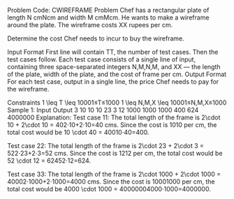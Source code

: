Problem Code:
CWIREFRAME
Problem
Chef has a rectangular plate of length N cmNcm and width M cmMcm. He wants to make a wireframe around the plate. The wireframe costs XX rupees per cm.

Determine the cost Chef needs to incur to buy the wireframe.

Input Format
First line will contain TT, the number of test cases. Then the test cases follow.
Each test case consists of a single line of input, containing three space-separated integers N,M,N,M, and XX — the length of the plate, width of the plate, and the cost of frame per cm.
Output Format
For each test case, output in a single line, the price Chef needs to pay for the wireframe.

Constraints
1 \leq T \leq 10001≤T≤1000
1 \leq N,M,X \leq 10001≤N,M,X≤1000
Sample 1:
Input
Output
3
10 10 10
23 3 12
1000 1000 1000
400
624
4000000
Explanation:
Test case 11: The total length of the frame is 2\cdot 10 + 2\cdot 10 = 402⋅10+2⋅10=40 cms. Since the cost is 1010 per cm, the total cost would be 10 \cdot 40 = 40010⋅40=400.

Test case 22: The total length of the frame is 2\cdot 23 + 2\cdot 3 = 522⋅23+2⋅3=52 cms. Since the cost is 1212 per cm, the total cost would be 52 \cdot 12 = 62452⋅12=624.

Test case 33: The total length of the frame is 2\cdot 1000 + 2\cdot 1000 = 40002⋅1000+2⋅1000=4000 cms. Since the cost is 10001000 per cm, the total cost would be 4000 \cdot 1000 = 40000004000⋅1000=4000000.

